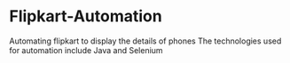 # Flipkart-Automation
Automating flipkart to display the details of phones
The technologies used for automation include Java and Selenium
